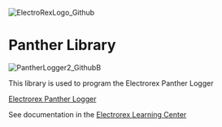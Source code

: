 
![ElectroRexLogo_Github](https://github.com/user-attachments/assets/c46993d4-a2e9-4d48-a9d2-b3c85fddbec2)

# Panther Library


![PantherLogger2_GithubB](https://github.com/user-attachments/assets/c530cc08-f9d0-4673-95eb-7aa9acbb40bd)



This library is used to program the Electrorex Panther Logger 

[Electrorex Panther Logger](https://electrorex.io/shop/ols/products/electrorex-iot-loggerone)

See documentation in the [Electrorex Learning Center](https://electrorex.io/pantherlogger-tutorials) 
